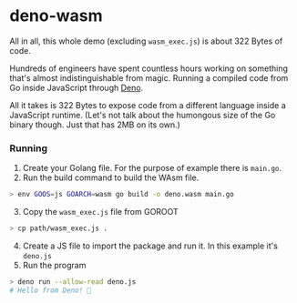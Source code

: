 # deno-wasm

All in all, this whole demo (excluding `wasm_exec.js`) is about 322 Bytes of code.

Hundreds of engineers have spent countless hours working on something that's almost indistinguishable from magic. Running a compiled code from Go inside JavaScript through [Deno](https://github.com/denoland/deno).

 All it takes is 322 Bytes to expose code from a different language inside a JavaScript runtime. (Let's not talk about the humongous size of the Go binary though. Just that has 2MB on its own.)

### Running
1. Create your Golang file. For the purpose of example there is `main.go`.
2. Run the build command to build the WAsm file.

```bash
> env GOOS=js GOARCH=wasm go build -o deno.wasm main.go 
```
3. Copy the `wasm_exec.js` file from GOROOT
```bash
> cp path/wasm_exec.js .
```
4. Create a JS file to import the package and run it. In this example it's `deno.js`
5. Run the program
```bash
> deno run --allow-read deno.js
# Hello from Deno! 🦕
```
